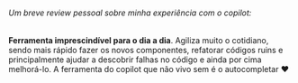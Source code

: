 ###### Um breve review pessoal sobre minha experiência com o copilot:
**Ferramenta imprescindível para o dia a dia**. Agiliza muito o cotidiano, sendo  mais rápido fazer os novos componentes, refatorar códigos ruins e principalmente ajudar a descobrir falhas no código e ainda por cima melhorá-lo.
A ferramenta do copilot que não vivo sem é o autocompletar ❤️
